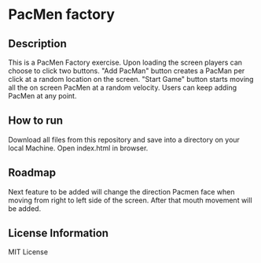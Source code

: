 # PacMen factory

## Description
This is a PacMen Factory exercise. Upon loading the screen players can choose to click two buttons. "Add PacMan" button creates a PacMan per click at a random location on the screen. "Start Game" button starts moving all the on screen PacMen at a random velocity. Users can keep adding PacMen at any point.

## How to run
Download all files from this repository and save into a directory on your local Machine. 
Open index.html in browser.

## Roadmap
Next feature to be added will change the direction Pacmen face when moving from right to left side of the screen. After that mouth movement will be added.

## License Information
MIT License